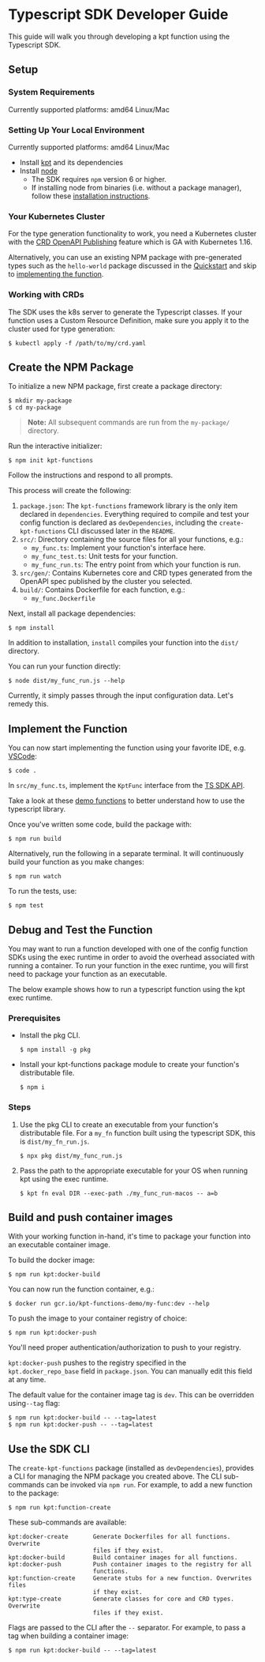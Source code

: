 # Typescript SDK Developer Guide

This guide will walk you through developing a kpt function using the Typescript SDK.

## Setup

### System Requirements

Currently supported platforms: amd64 Linux/Mac

### Setting Up Your Local Environment

Currently supported platforms: amd64 Linux/Mac

- Install [kpt][download-kpt] and its dependencies
- Install [node][download-node]
  - The SDK requires `npm` version 6 or higher.
  - If installing node from binaries (i.e. without a package manager), follow
    these [installation instructions][install-node].

### Your Kubernetes Cluster

For the type generation functionality to work, you need a Kubernetes cluster
with the [CRD OpenAPI Publishing][crd-openapi] feature which is GA with
Kubernetes 1.16.

Alternatively, you can use an existing NPM package with pre-generated types
such as the `hello-world` package discussed in the [Quickstart] and skip to
[implementing the function](#implement-the-function).

### Working with CRDs

The SDK uses the k8s server to generate the Typescript classes. If your
function uses a Custom Resource Definition, make sure you apply it to the
cluster used for type generation:

```shell
$ kubectl apply -f /path/to/my/crd.yaml
```

## Create the NPM Package

To initialize a new NPM package, first create a package directory:

```shell
$ mkdir my-package
$ cd my-package
```

> **Note:** All subsequent commands are run from the `my-package/` directory.

Run the interactive initializer:

```shell
$ npm init kpt-functions
```

Follow the instructions and respond to all prompts.

This process will create the following:

1. `package.json`: The `kpt-functions` framework library is the only item
   declared in `dependencies`. Everything required to compile and test your
   config function is declared as `devDependencies`, including the
   `create-kpt-functions` CLI discussed later in the `README`.
1. `src/`: Directory containing the source files for all your functions, e.g.:
   - `my_func.ts`: Implement your function's interface here.
   - `my_func_test.ts`: Unit tests for your function.
   - `my_func_run.ts`: The entry point from which your function is run.
1. `src/gen/`: Contains Kubernetes core and CRD types generated from the
   OpenAPI spec published by the cluster you selected.
1. `build/`: Contains Dockerfile for each function, e.g.:
   - `my_func.Dockerfile`

Next, install all package dependencies:

```shell
$ npm install
```

In addition to installation, `install` compiles your function into the `dist/`
directory.

You can run your function directly:

```shell
$ node dist/my_func_run.js --help
```

Currently, it simply passes through the input configuration data. Let's remedy
this.

## Implement the Function

You can now start implementing the function using your favorite IDE, e.g.
[VSCode]:

```shell
$ code .
```

In `src/my_func.ts`, implement the `KptFunc` interface from the [TS SDK API].

Take a look at these [demo functions] to better understand how
to use the typescript library.

Once you've written some code, build the package with:

```shell
$ npm run build
```

Alternatively, run the following in a separate terminal. It will continuously
build your function as you make changes:

```shell
$ npm run watch
```

To run the tests, use:

```shell
$ npm test
```

## Debug and Test the Function

You may want to run a function developed with one of the config function SDKs
using the exec runtime in order to avoid the overhead associated with running
a container. To run your function in the exec runtime, you will first need to
package your function as an executable.

The below example shows how to run a typescript function using the kpt exec
runtime.

### Prerequisites

- Install the pkg CLI.

  ```shell
  $ npm install -g pkg
  ```

- Install your kpt-functions package module to create your function's
  distributable file.

  ```shell
  $ npm i
  ```

### Steps

1. Use the pkg CLI to create an executable from your function's distributable
   file. For a `my_fn` function built using the typescript SDK, this is
   `dist/my_fn_run.js`.

   ```shell
   $ npx pkg dist/my_func_run.js
   ```

1. Pass the path to the appropriate executable for your OS when running kpt
   using the exec runtime.

   ```shell
   $ kpt fn eval DIR --exec-path ./my_func_run-macos -- a=b
   ```

## Build and push container images

With your working function in-hand, it's time to package your function into an
executable container image.

To build the docker image:

```shell
$ npm run kpt:docker-build
```

You can now run the function container, e.g.:

```shell
$ docker run gcr.io/kpt-functions-demo/my-func:dev --help
```

To push the image to your container registry of choice:

```shell
$ npm run kpt:docker-push
```

You'll need proper authentication/authorization to push to your registry.

`kpt:docker-push` pushes to the registry specified in the
`kpt.docker_repo_base` field in `package.json`. You can manually edit this
field at any time.

The default value for the container image tag is `dev`. This can be overridden
using`--tag` flag:

```shell
$ npm run kpt:docker-build -- --tag=latest
$ npm run kpt:docker-push -- --tag=latest
```

## Use the SDK CLI

The `create-kpt-functions` package (installed as `devDependencies`), provides
a CLI for managing the NPM package you created above. The CLI sub-commands can
be invoked via `npm run`. For example, to add a new function to the package:

```shell
$ npm run kpt:function-create
```

These sub-commands are available:

```
kpt:docker-create       Generate Dockerfiles for all functions. Overwrite
                        files if they exist.
kpt:docker-build        Build container images for all functions.
kpt:docker-push         Push container images to the registry for all
                        functions.
kpt:function-create     Generate stubs for a new function. Overwrites files
                        if they exist.
kpt:type-create         Generate classes for core and CRD types. Overwrite
                        files if they exist.
```

Flags are passed to the CLI after the `--` separator. For example, to pass a
tag when building a container image:

```shell
$ npm run kpt:docker-build -- --tag=latest
```

[download-kpt]: /book/01-getting-started/01-system-requirements
[download-node]: https://nodejs.org/en/download/
[install-node]: https://github.com/nodejs/help/wiki/Installation/
[install-node]: https://github.com/nodejs/help/wiki/Installation/
[install-docker]: https://docs.docker.com/engine/installation/
[crd-openapi]: https://github.com/kubernetes/kubernetes/blob/master/CHANGELOG/CHANGELOG-1.15.md#customresourcedefinition-openapi-publishing
[quickstart]: ../quickstart/
[vscode]: https://code.visualstudio.com/
[ts sdk api]: https://googlecontainertools.github.io/kpt-functions-sdk/api/
[demo functions]: https://github.com/GoogleContainerTools/kpt-functions-sdk/tree/master/ts/demo-functions/src/
